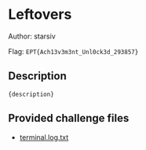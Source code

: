 # Leftovers
Author: starsiv

Flag: `EPT{Ach13v3m3nt_Unl0ck3d_293857}`
## Description
```
{description}
```

## Provided challenge files
* [terminal.log.txt](terminal.log.txt)
